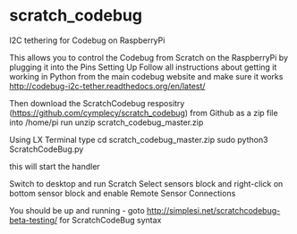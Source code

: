 # scratch_codebug
I2C tethering for Codebug on RaspberryPi


This allows you to control the Codebug from Scratch on the RaspberryPi by plugging it into the Pins
Setting Up
Follow all instructions about getting it working in Python from the main codebug website and make sure it works
http://codebug-i2c-tether.readthedocs.org/en/latest/

Then download the ScratchCodebug respositry (https://github.com/cymplecy/scratch_codebug) from Github as a zip file into /home/pi
run
unzip scratch_codebug_master.zip

Using LX Terminal type
cd scratch_codebug_master.zip
sudo python3 ScratchCodeBug.py

this will start the handler

Switch to desktop and run Scratch
Select sensors block and right-click on bottom sensor block and enable Remote Sensor Connections

You should be up and running - goto http://simplesi.net/scratchcodebug-beta-testing/ for ScratchCodeBug syntax

